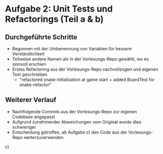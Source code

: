 # Aufgabe 2: Unit Tests und Refactorings (Teil a & b)

## Durchgeführte Schritte

- Begonnen mit der Umbenennung von Variablen für bessere Verständlichkeit
- Teilweise andere Namen als in der Vorlesungs-Repo gewählt, wo es sinnvoll erschien
- Erstes Refactoring aus der Vorlesungs-Repo nachvollzogen und eigenen Test geschrieben
  - "refactored snake initialization at game start + added BoardTest for snake-refactor"

## Weiterer Verlauf

- Nachfolgende Commits aus der Vorlesungs-Repo zur eigenen Codebase angepasst
- Aufgrund zunehmender Abweichungen vom Original wurde dies schwieriger
- Entscheidung getroffen, ab Aufgabe c) den Code aus der Vorlesungs-Repo weiterzuverwenden

c)


